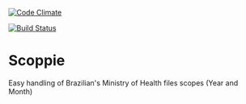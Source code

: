 [![Code Climate](https://codeclimate.com/github/gedean/scoppie/badges/gpa.svg)](https://codeclimate.com/github/gedean/scoppie)

[![Build Status](https://snap-ci.com/gedean/scoppie/branch/master/build_image)](https://snap-ci.com/gedean/scoppie/branch/master)

# Scoppie

Easy handling of Brazilian's Ministry of Health files scopes (Year and Month)